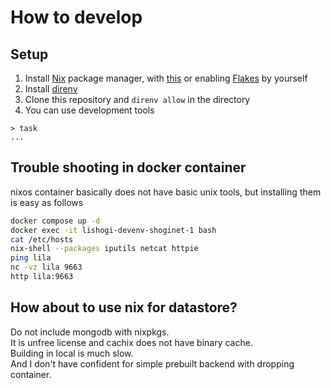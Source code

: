 # How to develop

## Setup

1. Install [Nix](https://nixos.org/) package manager, with [this](https://github.com/DeterminateSystems/nix-installer) or enabling [Flakes](https://nixos.wiki/wiki/Flakes) by yourself
1. Install [direnv](https://github.com/direnv/direnv)
1. Clone this repository and `direnv allow` in the directory
1. You can use development tools

```console
> task
...
```

## Trouble shooting in docker container

nixos container basically does not have basic unix tools, but installing them is easy as follows

```bash
docker compose up -d
docker exec -it lishogi-devenv-shoginet-1 bash
cat /etc/hosts
nix-shell --packages iputils netcat httpie
ping lila
nc -vz lila 9663
http lila:9663
```

## How about to use nix for datastore?

Do not include mongodb with nixpkgs.\
It is unfree license and cachix does not have binary cache.\
Building in local is much slow.\
And I don't have confident for simple prebuilt backend with dropping container.
